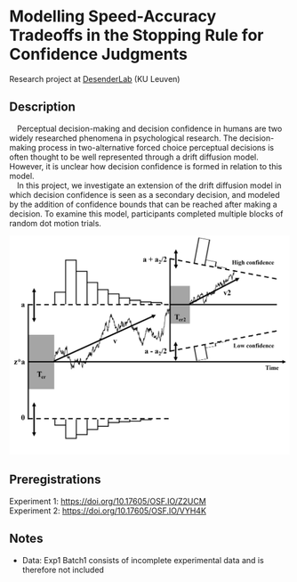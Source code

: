 # Modelling Speed-Accuracy Tradeoffs in the Stopping Rule for Confidence Judgments

Research project at [DesenderLab](https://desenderlab.com/) (KU Leuven)  
  
## Description
  
&emsp;Perceptual decision-making and decision confidence in humans are two widely researched phenomena in psychological research. The decision-making process in two-alternative forced choice perceptual decisions is often thought to be well represented through a drift diffusion model. However, it is unclear how decision confidence is formed in relation to this model.    
&emsp;In this project, we investigate an extension of the drift diffusion model in which decision confidence is seen as a secondary decision, and modeled by the addition of confidence bounds that can be reached after making a decision. To examine this model, participants completed multiple blocks of random dot motion trials.  
  
![Extended DDM with confidence bounds figure](Figures/DDM_ConfidenceBounds.png)  

## Preregistrations
Experiment 1: https://doi.org/10.17605/OSF.IO/Z2UCM  
Experiment 2: https://doi.org/10.17605/OSF.IO/VYH4K    

## Notes

- Data: Exp1 Batch1 consists of incomplete experimental data and is therefore not included 
